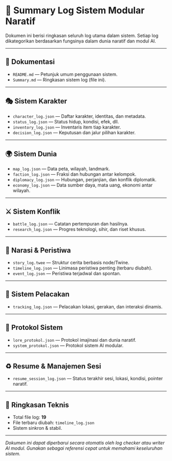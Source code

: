 # 📘 Summary Log Sistem Modular Naratif

Dokumen ini berisi ringkasan seluruh log utama dalam sistem. Setiap log dikategorikan berdasarkan fungsinya dalam dunia naratif dan modul AI.

---

## 📂 Dokumentasi
- `README.md` — Petunjuk umum penggunaan sistem.
- `Summary.md` — Ringkasan sistem log (file ini).

---

## 🎭 Sistem Karakter
- `character_log.json` — Daftar karakter, identitas, dan metadata.
- `status_log.json` — Status hidup, kondisi, efek, dll.
- `inventory_log.json` — Inventaris item tiap karakter.
- `decision_log.json` — Keputusan dan jalur pilihan karakter.

---

## 🌍 Sistem Dunia
- `map_log.json` — Data peta, wilayah, landmark.
- `faction_log.json` — Fraksi dan hubungan antar kelompok.
- `diplomacy_log.json` — Hubungan, perjanjian, dan konflik diplomatik.
- `economy_log.json` — Data sumber daya, mata uang, ekonomi antar wilayah.

---

## ⚔️ Sistem Konflik
- `battle_log.json` — Catatan pertempuran dan hasilnya.
- `research_log.json` — Progres teknologi, sihir, dan riset khusus.

---

## 📜 Narasi & Peristiwa
- `story_log.twee` — Struktur cerita berbasis node/Twine.
- `timeline_log.json` — Linimasa peristiwa penting (terbaru diubah).
- `event_log.json` — Peristiwa terjadwal dan spontan.

---

## 🧭 Sistem Pelacakan
- `tracking_log.json` — Pelacakan lokasi, gerakan, dan interaksi dinamis.

---

## 📑 Protokol Sistem
- `lore_protokol.json` — Protokol imajinasi dan dunia naratif.
- `system_protokol.json` — Protokol sistem AI modular.

---

## ♻️ Resume & Manajemen Sesi
- `resume_session_log.json` — Status terakhir sesi, lokasi, kondisi, pointer naratif.

---

## 🧮 Ringkasan Teknis
- Total file log: **19**
- File terbaru diubah: `timeline_log.json`
- Sistem sinkron & stabil.

---

*Dokumen ini dapat diperbarui secara otomatis oleh log checker atau writer AI modul. Gunakan sebagai referensi cepat untuk memahami keseluruhan sistem.*
